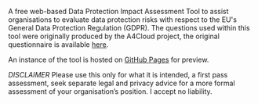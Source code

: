 A free web-based Data Protection Impact Assessment Tool to assist organisations to evaluate data protection risks with respect to the EU's General Data Protection Regulation (GDPR). The questions used within this tool were originally produced by the A4Cloud project, the original questionnaire is available [here](Data%20Protection%20Impact%20Assessment.pdf).

An instance of the tool is hosted on [GitHub Pages](https://simonarnell.github.io/GDPRDPIAT/) for preview.

*DISCLAIMER* Please use this only for what it is intended, a first pass assessment, seek separate legal and privacy advice for a more formal assessment of your organisation’s position. I accept no liability.
